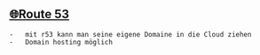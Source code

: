 ## [🌐Route 53](https://docs.aws.amazon.com/Route53/latest/DeveloperGuide/Welcome.html)

    -   mit r53 kann man seine eigene Domaine in die Cloud ziehen
    -   Domain hosting möglich